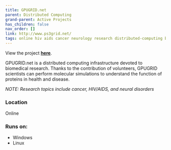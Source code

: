 ```yaml
---
title: GPUGRID.net
parent: Distributed Computing
grand-parent: Active Projects
has_children: false
nav_order: []
link: http://www.ps3grid.net/
tags: online hiv aids cancer neurology research distributed-computing biomedical biology medical medicine simulations science
---
```


View the project [**here**](http://www.ps3grid.net/).

GPUGRID.net is a distributed computing infrastructure devoted to biomedical research. Thanks to the contribution of volunteers, GPUGRID scientists can perform molecular simulations to understand the function of proteins in health and disease.

*NOTE: Research topics include cancer, HIV/AIDS, and neural disorders*

### Location
Online

### Runs on:
- Windows
- Linux
